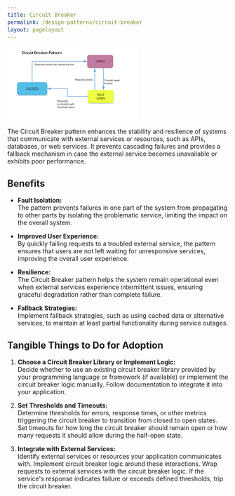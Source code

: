 ```yaml
---
title: Circuit Breaker 
permalink: /design-patterns/circuit-breaker
layout: pagelayout
---
```


![Circuit Breaker](./../../pictures/circuit-breaker.png)

The Circuit Breaker pattern enhances the stability and resilience of systems that communicate with external services or resources, such as APIs, databases, or web services. It prevents cascading failures and provides a fallback mechanism in case the external service becomes unavailable or exhibits poor performance.

## Benefits

- **Fault Isolation:**  
  The pattern prevents failures in one part of the system from propagating to other parts by isolating the problematic service, limiting the impact on the overall system.

- **Improved User Experience:**  
  By quickly failing requests to a troubled external service, the pattern ensures that users are not left waiting for unresponsive services, improving the overall user experience.

- **Resilience:**  
  The Circuit Breaker pattern helps the system remain operational even when external services experience intermittent issues, ensuring graceful degradation rather than complete failure.

- **Fallback Strategies:**  
  Implement fallback strategies, such as using cached data or alternative services, to maintain at least partial functionality during service outages.

## Tangible Things to Do for Adoption

1. **Choose a Circuit Breaker Library or Implement Logic:**  
   Decide whether to use an existing circuit breaker library provided by your programming language or framework (if available) or implement the circuit breaker logic manually. Follow documentation to integrate it into your application.

2. **Set Thresholds and Timeouts:**  
   Determine thresholds for errors, response times, or other metrics triggering the circuit breaker to transition from closed to open states. Set timeouts for how long the circuit breaker should remain open or how many requests it should allow during the half-open state.

3. **Integrate with External Services:**  
   Identify external services or resources your application communicates with. Implement circuit breaker logic around these interactions. Wrap requests to external services with the circuit breaker logic. If the service's response indicates failure or exceeds defined thresholds, trip the circuit breaker.

